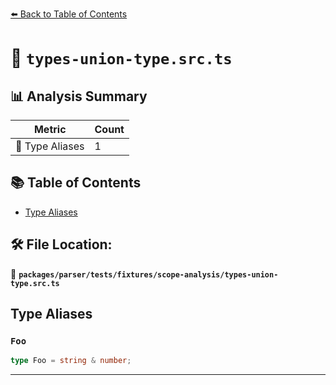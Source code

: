 [⬅️ Back to Table of Contents](../../../../../index.md)

# 📄 `types-union-type.src.ts`

## 📊 Analysis Summary

| Metric | Count |
|--------|-------|
| 📑 Type Aliases | 1 |

## 📚 Table of Contents

- [Type Aliases](#type-aliases)

## 🛠️ File Location:
📂 **`packages/parser/tests/fixtures/scope-analysis/types-union-type.src.ts`**

## Type Aliases

### `Foo`

```ts
type Foo = string & number;
```


---